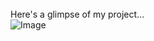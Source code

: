 <br><br><br>
Here's a glimpse of my project...<br>
![Image](https://github.com/user-attachments/assets/e2a7ae1e-05a1-477c-8282-5202007fd3e3)
